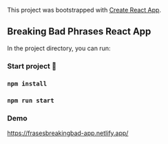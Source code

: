 This project was bootstrapped with [Create React App](https://github.com/facebook/create-react-app).

## Breaking Bad Phrases React App 

In the project directory, you can run:

### Start project 🚀

### `npm install`
### `npm run start`

### Demo

https://frasesbreakingbad-app.netlify.app/
